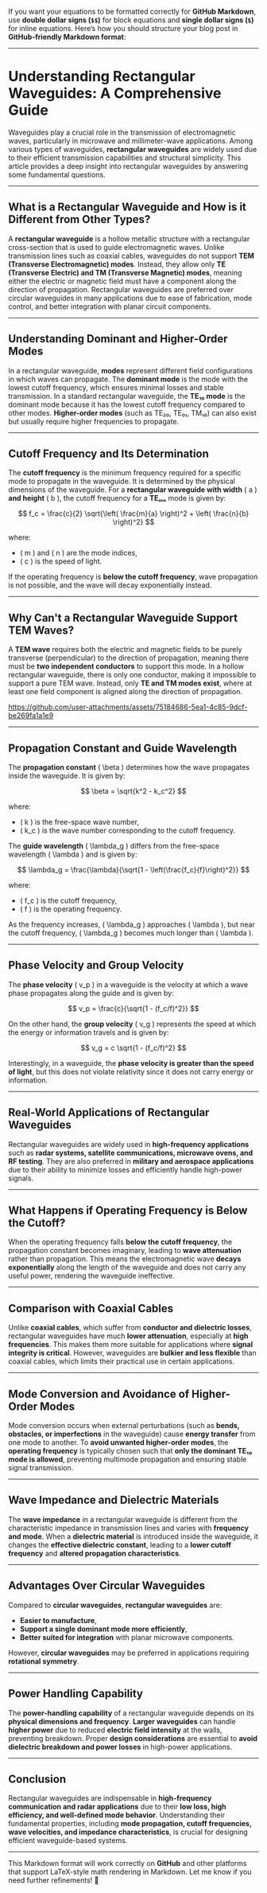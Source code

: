 If you want your equations to be formatted correctly for **GitHub Markdown**, use **double dollar signs (`$$`)** for block equations and **single dollar signs (`$`)** for inline equations. Here’s how you should structure your blog post in **GitHub-friendly Markdown format**:

---

# **Understanding Rectangular Waveguides: A Comprehensive Guide**

Waveguides play a crucial role in the transmission of electromagnetic waves, particularly in microwave and millimeter-wave applications. Among various types of waveguides, **rectangular waveguides** are widely used due to their efficient transmission capabilities and structural simplicity. This article provides a deep insight into rectangular waveguides by answering some fundamental questions.

---

## **What is a Rectangular Waveguide and How is it Different from Other Types?**
A **rectangular waveguide** is a hollow metallic structure with a rectangular cross-section that is used to guide electromagnetic waves. Unlike transmission lines such as coaxial cables, waveguides do not support **TEM (Transverse Electromagnetic) modes**. Instead, they allow only **TE (Transverse Electric) and TM (Transverse Magnetic) modes**, meaning either the electric or magnetic field must have a component along the direction of propagation. Rectangular waveguides are preferred over circular waveguides in many applications due to ease of fabrication, mode control, and better integration with planar circuit components.

---

## **Understanding Dominant and Higher-Order Modes**
In a rectangular waveguide, **modes** represent different field configurations in which waves can propagate. The **dominant mode** is the mode with the lowest cutoff frequency, which ensures minimal losses and stable transmission. In a standard rectangular waveguide, the **TE₁₀ mode** is the dominant mode because it has the lowest cutoff frequency compared to other modes. **Higher-order modes** (such as TE₂₀, TE₀₁, TM₁₀) can also exist but usually require higher frequencies to propagate.

---

## **Cutoff Frequency and Its Determination**
The **cutoff frequency** is the minimum frequency required for a specific mode to propagate in the waveguide. It is determined by the physical dimensions of the waveguide. For a **rectangular waveguide with width** \( a \) **and height** \( b \), the cutoff frequency for a **TEₘₙ** mode is given by:

$$
f_c = \frac{c}{2} \sqrt{\left( \frac{m}{a} \right)^2 + \left( \frac{n}{b} \right)^2}
$$

where:

- \( m \) and \( n \) are the mode indices,
- \( c \) is the speed of light.

If the operating frequency is **below the cutoff frequency**, wave propagation is not possible, and the wave will decay exponentially instead.

---

## **Why Can't a Rectangular Waveguide Support TEM Waves?**
A **TEM wave** requires both the electric and magnetic fields to be purely transverse (perpendicular) to the direction of propagation, meaning there must be **two independent conductors** to support this mode. In a hollow rectangular waveguide, there is only one conductor, making it impossible to support a pure TEM wave. Instead, only **TE and TM modes exist**, where at least one field component is aligned along the direction of propagation.



https://github.com/user-attachments/assets/75184686-5ea1-4c85-9dcf-be269fa1a1e9


---

## **Propagation Constant and Guide Wavelength**
The **propagation constant** \( \beta \) determines how the wave propagates inside the waveguide. It is given by:

$$
\beta = \sqrt{k^2 - k_c^2}
$$

where:

- \( k \) is the free-space wave number,
- \( k_c \) is the wave number corresponding to the cutoff frequency.

The **guide wavelength** \( \lambda_g \) differs from the free-space wavelength \( \lambda \) and is given by:

$$
\lambda_g = \frac{\lambda}{\sqrt{1 - \left(\frac{f_c}{f}\right)^2}}
$$

where:

- \( f_c \) is the cutoff frequency,
- \( f \) is the operating frequency.

As the frequency increases, \( \lambda_g \) approaches \( \lambda \), but near the cutoff frequency, \( \lambda_g \) becomes much longer than \( \lambda \).

---

## **Phase Velocity and Group Velocity**
The **phase velocity** \( v_p \) in a waveguide is the velocity at which a wave phase propagates along the guide and is given by:

$$
v_p = \frac{c}{\sqrt{1 - (f_c/f)^2}}
$$

On the other hand, the **group velocity** \( v_g \) represents the speed at which the energy or information travels and is given by:

$$
v_g = c \sqrt{1 - (f_c/f)^2}
$$

Interestingly, in a waveguide, the **phase velocity is greater than the speed of light**, but this does not violate relativity since it does not carry energy or information.

---

## **Real-World Applications of Rectangular Waveguides**
Rectangular waveguides are widely used in **high-frequency applications** such as **radar systems, satellite communications, microwave ovens, and RF testing**. They are also preferred in **military and aerospace applications** due to their ability to minimize losses and efficiently handle high-power signals.

---

## **What Happens if Operating Frequency is Below the Cutoff?**
When the operating frequency falls **below the cutoff frequency**, the propagation constant becomes imaginary, leading to **wave attenuation** rather than propagation. This means the electromagnetic wave **decays exponentially** along the length of the waveguide and does not carry any useful power, rendering the waveguide ineffective.

---

## **Comparison with Coaxial Cables**
Unlike **coaxial cables**, which suffer from **conductor and dielectric losses**, rectangular waveguides have much **lower attenuation**, especially at **high frequencies**. This makes them more suitable for applications where **signal integrity is critical**. However, waveguides are **bulkier and less flexible** than coaxial cables, which limits their practical use in certain applications.

---

## **Mode Conversion and Avoidance of Higher-Order Modes**
Mode conversion occurs when external perturbations (such as **bends, obstacles, or imperfections** in the waveguide) cause **energy transfer** from one mode to another. To **avoid unwanted higher-order modes**, the **operating frequency** is typically chosen such that **only the dominant TE₁₀ mode is allowed**, preventing multimode propagation and ensuring stable signal transmission.

---

## **Wave Impedance and Dielectric Materials**
The **wave impedance** in a rectangular waveguide is different from the characteristic impedance in transmission lines and varies with **frequency and mode**. When a **dielectric material** is introduced inside the waveguide, it changes the **effective dielectric constant**, leading to a **lower cutoff frequency** and **altered propagation characteristics**.

---

## **Advantages Over Circular Waveguides**
Compared to **circular waveguides**, **rectangular waveguides** are:
- **Easier to manufacture**,
- **Support a single dominant mode more efficiently**,
- **Better suited for integration** with planar microwave components.

However, **circular waveguides** may be preferred in applications requiring **rotational symmetry**.

---

## **Power Handling Capability**
The **power-handling capability** of a rectangular waveguide depends on its **physical dimensions and frequency**. **Larger waveguides** can handle **higher power** due to reduced **electric field intensity** at the walls, preventing breakdown. Proper **design considerations** are essential to **avoid dielectric breakdown and power losses** in high-power applications.

---

## **Conclusion**
Rectangular waveguides are indispensable in **high-frequency communication and radar applications** due to their **low loss, high efficiency, and well-defined mode behavior**. Understanding their fundamental properties, including **mode propagation, cutoff frequencies, wave velocities, and impedance characteristics**, is crucial for designing efficient waveguide-based systems.

---

This Markdown format will work correctly on **GitHub** and other platforms that support LaTeX-style math rendering in Markdown. Let me know if you need further refinements! 🚀
